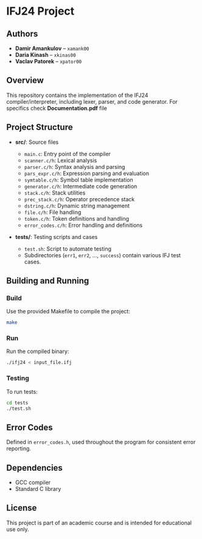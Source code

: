 # IFJ24 Project

## Authors

- **Damir Amankulov** – `xamank00`
- **Daria Kinash** – `xkinas00`
- **Vaclav Patorek** – `xpator00`

## Overview

This repository contains the implementation of the IFJ24 compiler/interpreter, including lexer, parser, and code generator. For specifics check **Documentation.pdf** file

## Project Structure

- **src/**: Source files
  - `main.c`: Entry point of the compiler
  - `scanner.c/h`: Lexical analysis
  - `parser.c/h`: Syntax analysis and parsing
  - `pars_expr.c/h`: Expression parsing and evaluation
  - `symtable.c/h`: Symbol table implementation
  - `generator.c/h`: Intermediate code generation
  - `stack.c/h`: Stack utilities
  - `prec_stack.c/h`: Operator precedence stack
  - `dstring.c/h`: Dynamic string management
  - `file.c/h`: File handling
  - `token.c/h`: Token definitions and handling
  - `error_codes.c/h`: Error handling and definitions

- **tests/**: Testing scripts and cases
  - `test.sh`: Script to automate testing
  - Subdirectories (`err1`, `err2`, ..., `success`) contain various IFJ test cases.

## Building and Running

### Build

Use the provided Makefile to compile the project:
```bash
make
```

### Run

Run the compiled binary:
```bash
./ifj24 < input_file.ifj
```

### Testing

To run tests:
```bash
cd tests
./test.sh
```

## Error Codes

Defined in `error_codes.h`, used throughout the program for consistent error reporting.

## Dependencies

- GCC compiler
- Standard C library

## License

This project is part of an academic course and is intended for educational use only.
